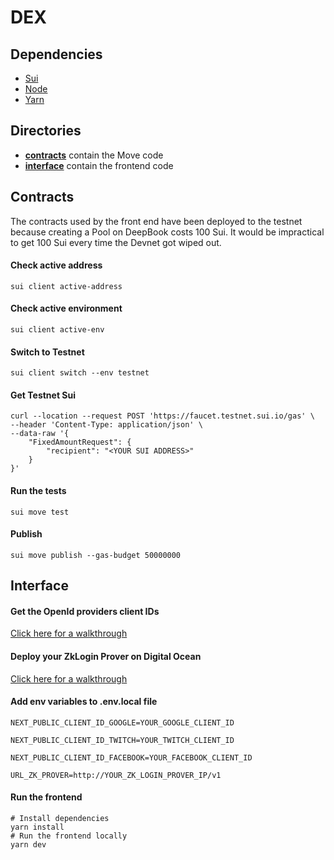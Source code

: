 # DEX

## Dependencies

- [Sui](https://docs.sui.io/guides/developer/getting-started/sui-install)
- [Node](https://nodejs.org/en/)
- [Yarn](https://yarnpkg.com/)

## Directories

- [**contracts**](./contracts) contain the Move code
- [**interface**](./interface) contain the frontend code

## Contracts

The contracts used by the front end have been deployed to the testnet because creating a Pool on DeepBook costs 100 Sui.
It would be impractical to get 100 Sui every time the Devnet got wiped out.

#### Check active address

```console
sui client active-address
```

#### Check active environment

```console
sui client active-env
```

#### Switch to Testnet

```console
sui client switch --env testnet
```

#### Get Testnet Sui

```console
curl --location --request POST 'https://faucet.testnet.sui.io/gas' \
--header 'Content-Type: application/json' \
--data-raw '{
    "FixedAmountRequest": {
        "recipient": "<YOUR SUI ADDRESS>"
    }
}'
```

#### Run the tests

```console
sui move test
```

#### Publish

```console
sui move publish --gas-budget 50000000
```

## Interface

#### Get the OpenId providers client IDs

[Click here for a walkthrough](https://docs.sui.io/concepts/cryptography/zklogin#google)

#### Deploy your ZkLogin Prover on Digital Ocean

[Click here for a walkthrough](https://github.com/interest-protocol/zk-login-prover)

#### Add env variables to .env.local file

```
NEXT_PUBLIC_CLIENT_ID_GOOGLE=YOUR_GOOGLE_CLIENT_ID

NEXT_PUBLIC_CLIENT_ID_TWITCH=YOUR_TWITCH_CLIENT_ID

NEXT_PUBLIC_CLIENT_ID_FACEBOOK=YOUR_FACEBOOK_CLIENT_ID

URL_ZK_PROVER=http://YOUR_ZK_LOGIN_PROVER_IP/v1
```

#### Run the frontend

```console
# Install dependencies
yarn install
# Run the frontend locally
yarn dev
```
